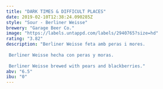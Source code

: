 ```yaml
---
title: "DARK TIMES & DIFFICULT PLACES"
date: 2019-02-10T12:38:24.090285Z
style: "Sour - Berliner Weisse"
brewery: "Garage Beer Co."
image: "https://labels.untappd.com/labels/2940765?size=hd"
rating: "3.82"
description: "Berliner Weisse feta amb peras i mores.  Berliner Weisse hecha con peras y moras.  Berliner Weisse brewed with pears and blackberries."
abv: "6.5"
ibu: "0"
---
```

